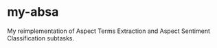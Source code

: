 # my-absa
My reimplementation of Aspect Terms Extraction and Aspect Sentiment Classification subtasks.
